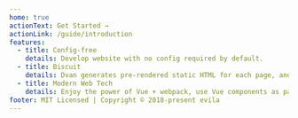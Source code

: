 ```yaml
---
home: true
actionText: Get Started →
actionLink: /guide/introduction
features:
  - title: Config-free
    details: Develop website with no config required by default.
  - title: Biscuit
    details: Dvan generates pre-rendered static HTML for each page, and runs as an SPA once a page is loaded.
  - title: Modern Web Tech
    details: Enjoy the power of Vue + webpack, use Vue components as pages.
footer: MIT Licensed | Copyright © 2018-present evila
---
```

